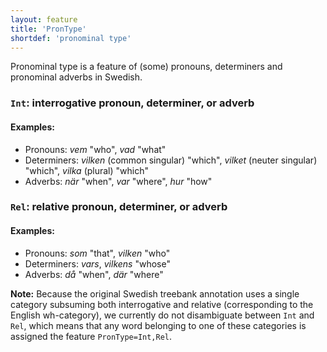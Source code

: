 ```yaml
---
layout: feature
title: 'PronType'
shortdef: 'pronominal type'
---
```


Pronominal type is a feature of (some) pronouns, determiners and pronominal adverbs in Swedish. 

### <a name="Int">`Int`</a>: interrogative pronoun, determiner, or adverb

#### Examples: 

* Pronouns: _vem_ "who", _vad_ "what"
* Determiners: _vilken_ (common singular) "which", _vilket_ (neuter singular) "which", _vilka_ (plural) "which"
* Adverbs: _när_ "when", _var_ "where", _hur_ "how"

### <a name="Rel">`Rel`</a>: relative pronoun, determiner, or adverb

#### Examples: 

* Pronouns: _som_ "that", _vilken_ "who"
* Determiners: _vars_, _vilkens_ "whose"
* Adverbs: _då_ "when", _där_ "where"

<b>Note:</b> Because the original Swedish treebank annotation uses a single category subsuming both interrogative and relative
(corresponding to the English wh-category), we currently do not disambiguate between `Int` and `Rel`, which means 
that any word belonging to one of these categories is assigned the feature `PronType=Int,Rel`. 
<!-- Interlanguage links updated Čt lis 12 09:43:06 CET 2020 -->
